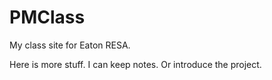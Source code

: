 # PMClass
My class site for Eaton RESA. 

Here is more stuff. I can keep notes. Or introduce the project. 
